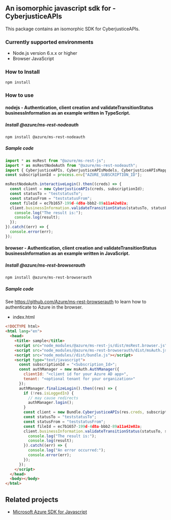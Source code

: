 ## An isomorphic javascript sdk for - CyberjusticeAPIs

This package contains an isomorphic SDK for CyberjusticeAPIs.

### Currently supported environments

- Node.js version 6.x.x or higher
- Browser JavaScript

### How to Install

```
npm install
```

### How to use

#### nodejs - Authentication, client creation and validateTransitionStatus businessInformation as an example written in TypeScript.

##### Install @azure/ms-rest-nodeauth

```
npm install @azure/ms-rest-nodeauth
```

##### Sample code

```ts
import * as msRest from "@azure/ms-rest-js";
import * as msRestNodeAuth from "@azure/ms-rest-nodeauth";
import { CyberjusticeAPIs, CyberjusticeAPIsModels, CyberjusticeAPIsMappers } from "";
const subscriptionId = process.env["AZURE_SUBSCRIPTION_ID"];

msRestNodeAuth.interactiveLogin().then((creds) => {
  const client = new CyberjusticeAPIs(creds, subscriptionId);
  const statusTo = "teststatusTo";
  const statusFrom = "teststatusFrom";
  const fileId = ec7b1657-199d-4d8a-bbb2-89a11a42e02a;
  client.businessInformation.validateTransitionStatus(statusTo, statusFrom, fileId).then((result) => {
    console.log("The result is:");
    console.log(result);
  });
}).catch((err) => {
  console.error(err);
});
```

#### browser - Authentication, client creation and validateTransitionStatus businessInformation as an example written in JavaScript.

##### Install @azure/ms-rest-browserauth

```
npm install @azure/ms-rest-browserauth
```

##### Sample code

See https://github.com/Azure/ms-rest-browserauth to learn how to authenticate to Azure in the browser.

- index.html
```html
<!DOCTYPE html>
<html lang="en">
  <head>
    <title> sample</title>
    <script src="node_modules/@azure/ms-rest-js/dist/msRest.browser.js"></script>
    <script src="node_modules/@azure/ms-rest-browserauth/dist/msAuth.js"></script>
    <script src="node_modules//dist/bundle.js"></script>
    <script type="text/javascript">
      const subscriptionId = "<Subscription_Id>";
      const authManager = new msAuth.AuthManager({
        clientId: "<client id for your Azure AD app>",
        tenant: "<optional tenant for your organization>"
      });
      authManager.finalizeLogin().then((res) => {
        if (!res.isLoggedIn) {
          // may cause redirects
          authManager.login();
        }
        const client = new Bundle.CyberjusticeAPIs(res.creds, subscriptionId);
        const statusTo = "teststatusTo";
        const statusFrom = "teststatusFrom";
        const fileId = ec7b1657-199d-4d8a-bbb2-89a11a42e02a;
        client.businessInformation.validateTransitionStatus(statusTo, statusFrom, fileId).then((result) => {
          console.log("The result is:");
          console.log(result);
        }).catch((err) => {
          console.log("An error occurred:");
          console.error(err);
        });
      });
    </script>
  </head>
  <body></body>
</html>
```

## Related projects

- [Microsoft Azure SDK for Javascript](https://github.com/Azure/azure-sdk-for-js)
